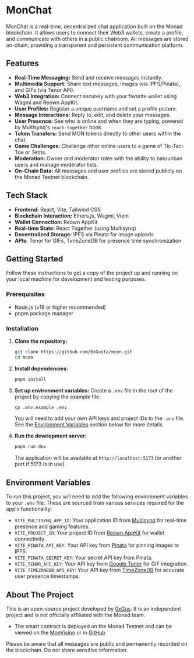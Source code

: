 # MonChat

MonChat is a real-time, decentralized chat application built on the Monad blockchain. It allows users to connect their Web3 wallets, create a profile, and communicate with others in a public chatroom. All messages are stored on-chain, providing a transparent and persistent communication platform.

## Features

* **Real-Time Messaging:** Send and receive messages instantly.
* **Multimedia Support:** Share text messages, images (via IPFS/Pinata), and GIFs (via Tenor API).
* **Web3 Integration:** Connect securely with your favorite wallet using Wagmi and Reown AppKit.
* **User Profiles:** Register a unique username and set a profile picture.
* **Message Interactions:** Reply to, edit, and delete your messages.
* **User Presence:** See who is online and when they are typing, powered by Multisynq's `react-together` hook.
* **Token Transfers:** Send MON tokens directly to other users within the chat.
* **Game Challenges:** Challenge other online users to a game of Tic-Tac-Toe or Tetris.
* **Moderation:** Owner and moderator roles with the ability to ban/unban users and manage moderator lists.
* **On-Chain Data:** All messages and user profiles are stored publicly on the Monad Testnet blockchain.

## Tech Stack

* **Frontend:** React, Vite, Tailwind CSS
* **Blockchain Interaction:** Ethers.js, Wagmi, Viem
* **Wallet Connection:** Reown AppKit
* **Real-time State:** React Together (using Multisynq)
* **Decentralized Storage:** IPFS via Pinata for image uploads
* **APIs:** Tenor for GIFs, TimeZoneDB for presence time synchronization

## Getting Started

Follow these instructions to get a copy of the project up and running on your local machine for development and testing purposes.

### Prerequisites

* Node.js (v18 or higher recommended)
* pnpm package manager

### Installation

1.  **Clone the repository:**
    ```sh
    git clone https://github.com/0xGusta/mcen.git
    cd mcen
    ```

2.  **Install dependencies:**
    ```sh
    pnpm install
    ```

3.  **Set up environment variables:**
    Create a `.env` file in the root of the project by copying the example file:
    ```sh
    cp .env.example .env
    ```
    You will need to add your own API keys and project IDs to the `.env` file. See the [Environment Variables](#environment-variables) section below for more details.

4.  **Run the development server:**
    ```sh
    pnpm run dev
    ```
    The application will be available at `http://localhost:5173` (or another port if 5173 is in use).

## Environment Variables

To run this project, you will need to add the following environment variables to your `.env` file. These are sourced from various services required for the app's functionality:

* `VITE_MULTISYNQ_APP_ID`: Your application ID from [Multisynq](https://multisynq.io/) for real-time presence and gaming features.
* `VITE_PROJECT_ID`: Your project ID from [Reown AppKit](https://dashboard.reown.com/) for wallet connectivity.
* `VITE_PINATA_API_KEY`: Your API key from [Pinata](https://app.pinata.cloud/) for pinning images to IPFS.
* `VITE_PINATA_SECRET_KEY`: Your secret API key from Pinata.
* `VITE_TENOR_API_KEY`: Your API key from [Google Tenor](https://developers.google.com/tenor/guides/quickstart) for GIF integration.
* `VITE_TIMEZONEDB_API_KEY`: Your API key from [TimeZoneDB](https://timezonedb.com/api) for accurate user presence timestamps.

## About The Project

This is an open-source project developed by [0xGus](https://x.com/0xGustavo). It is an independent project and is not officially affiliated with the Monad team.

* The smart contract is deployed on the Monad Testnet and can be viewed on the [MonVision](https://testnet.monadexplorer.com/address/0xA625578F0C4E3c1d367D87e17157b5c7dD056e9F?tab=Contract) or in [GitHub](https://github.com/0xGusta/MCContract)

Please be aware that all messages are public and permanently recorded on the blockchain. Do not share sensitive information.

